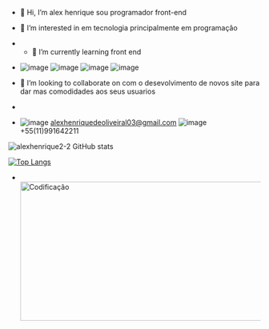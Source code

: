 - 👋 Hi, I’m alex henrique sou programador front-end
- 👀 I’m interested in  em tecnologia principalmente em programaçâo
- - 🌱 I’m currently learning front end
- ![image](https://github.com/alexhenrique2-2/alexhenrique2-2/assets/150854827/348b1b80-a3c0-4413-8a4b-43c139a47be9)
   ![image](https://github.com/alexhenrique2-2/alexhenrique2-2/assets/150854827/54195d70-cd6b-490c-8e80-6281bb2972a0)  ![image](https://github.com/alexhenrique2-2/alexhenrique2-2/assets/150854827/44c1c565-c63f-42a1-ac23-1a6305c30aa1)  ![image](https://github.com/alexhenrique2-2/alexhenrique2-2/assets/150854827/b376a64f-fa76-44c5-96f5-a5e22b0b6534)


- 💞️ I’m looking to collaborate on com o desevolvimento de  novos site para dar mas comodidades aos seus usuarios
- <br>
- ![image](https://github.com/alexhenrique2-2/alexhenrique2-2/assets/150854827/c9af4ad9-9461-4813-9204-f5188809003f)
alexhenriquedeoliveiral03@gmail.com
![image](https://github.com/alexhenrique2-2/alexhenrique2-2/assets/150854827/462830b4-8c33-4613-9b79-7d3e0efcb492)
+55(11)991642211
  
![alexhenrique2-2 GitHub stats](https://github-readme-stats.vercel.app/api?username=alexhenrique2-2&show_icons=true&theme=transparent)

  [![Top Langs](https://github-readme-stats.vercel.app/api/top-langs/?username=alexhenrique2-2)](https://github.com/anuraghazra/github-readme-stats)
- <br>
  <img alt="Codificação" src="https://res.cloudinary.com/practicaldev/image/fetch/s--WXI5d2Ru--/c_limit%2Cf_auto%2Cfl_progressive%2Cq_66%2Cw_800/https://media1.tenor.com/images/0c34272909ee2a4db5606a014082312b/tenor.gif%3Fitemid%3D15828752" loading="lazy" width="498" height="278" data-animated="true" id="animated-0" class="ff-image">

<!---
alexhenrique2-2/alexhenrique2-2 is a ✨ special ✨ repository because its `README.md` (this file) appears on your GitHub profile.
You can click the Preview link to take a look at your changes.
--->
